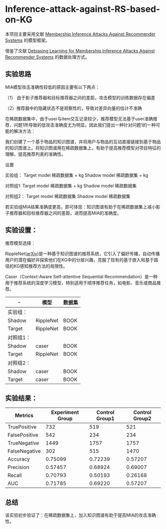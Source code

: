 # Inference-attack-against-RS-based-on-KG

本项目主要采用文献 [Membership Inference Attacks Against Recommender Systems](https://arxiv.org/abs/2109.08045)  的模型框架。



借鉴了文献 [Debiasing Learning for Membership Inference Attacks Against Recommender Systems](https://arxiv.org/pdf/2206.12401.pdf) 的数据处理方式。


## 实验思路

MIA模型攻击准确性较低的原因主要有以下两点：

（1） 由于影子推荐器和目标推荐器之间的差距，攻击模型的训练数据存在偏差

（2）推荐器中的隐藏状态不是观察性的，导致对差异向量的估计不准确

在稀疏数据集中，由于user与item交互记录较少，推荐模型无法基于user准确推荐，问题1所导致的低攻击准确度尤为明显。因此我们提出一种针对问题1的一种可能的解决方法：

我们创建了一个基于物品的知识图谱，并将用户与物品的互动直接链接到基于物品的知识图谱上。将知识图谱用在稀疏数据集上，有助于提高推荐模型对项目特征的理解，提高推荐列表的准确性。

设置

实验组：
Target model 稀疏数据集 + kg
Shadow model 稀疏数据集 + kg

对照组1:
Target model 稀疏数据集 + kg
Shadow model 稀疏数据集

对照组2：
Target model 稀疏数据集
Shadow model 稀疏数据集

若实验组MIA结果准确度更高，即可体现：知识图谱有助于在稀疏数据集上减小影子推荐器和目标推荐器之间的差距，进而提高MIA的准确度。


## 实验设置：

推荐模型选择：

RippleNet([arXiv](https://arxiv.org/abs/1803.03467))是一种基于知识图谱的推荐系统，它引入了偏好传播，自动传播用户的潜在偏好并探索他们在KG中的分层兴趣，克服了现有的基于嵌入和基于路径的KG感知推荐方法的局限性。

Caser（Context-Aware Self-attentive Sequential Recommendation）是一种用于推荐系统的深度学习模型，特别适用于顺序推荐任务，如电影、音乐或商品推荐。

| -         | 模型      | 数据集 |
| --------- | --------- | ------ |
| 实验组：  |           |        |
| Shadow    | RippleNet | BOOK   |
| Target    | RippleNet | BOOK   |
| 对照组1： |           |        |
| Shadow    | caser     | BOOK   |
| Target    | RippleNet | BOOK   |
| 对照组2： |           |        |
| Shadow    | caser     | BOOK   |
| Target    | caser     | BOOK   |


## 实验结果：

| Metrics       | Experiment Group | Control Group1 | Control Group2 |
| ------------- | ---------------- | -------------- | -------------- |
| TruePositive  | 732              | 519            | 521            |
| FalsePositive | 542              | 234            | 234            |
| TrueNegative  | 1449             | 1757           | 1757           |
| FalseNegative | 302              | 515            | 1470           |
| Accuracy      | 0.75099          | 0.72239        | 0.57207        |
| Precision     | 0.57457          | 0.68924        | 0.69007        |
| Recall        | 0.70793          | 0.50193        | 0.26168        |
| AUC           | 0.71785          | 0.69220        | 0.57207        |

## 总结

该实验初步验证了：在稀疏数据集上，加入知识图谱有助于提高MIA的攻击准确性。






